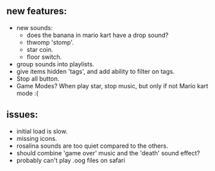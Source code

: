 ## new features:
- new sounds:
  - does the banana in mario kart have a drop sound?
  - thwomp 'stomp'.
  - star coin.
  - floor switch.
- group sounds into playlists.
- give items hidden 'tags', and add ability to filter on tags.
- Stop all button.
- Game Modes? When play star, stop music, but only if not Mario kart mode :(

## issues:
- initial load is slow.
- missing icons.
- rosalina sounds are too quiet compared to the others.
- should combine 'game over' music and the 'death' sound effect?
- probably can't play .oog files on safari
